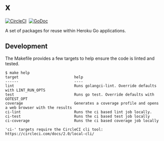 # x

[![CircleCI](https://circleci.com/gh/heroku/x.svg?style=svg)](https://circleci.com/gh/heroku/x)&nbsp;
[![GoDoc](http://godoc.org/badge.png)](http://godoc.org/github.com/heroku/x)

A set of packages for reuse within Heroku Go applications.

## Development

The Makefile provides a few targets to help ensure the code is linted and tested.

```console
$ make help
target                         help
------                         ----
lint                           Runs golangci-lint. Override defaults with LINT_RUN_OPTS
test                           Runs go test. Override defaults with GOTEST_OPT
coverage                       Generates a coverage profile and opens a web browser with the results
ci-lint                        Runs the ci based lint job locally.
ci-test                        Runs the ci based test job locally
ci-coverage                    Runs the ci based coverage job locally

'ci-' targets require the CircleCI cli tool: https://circleci.com/docs/2.0/local-cli/
```
